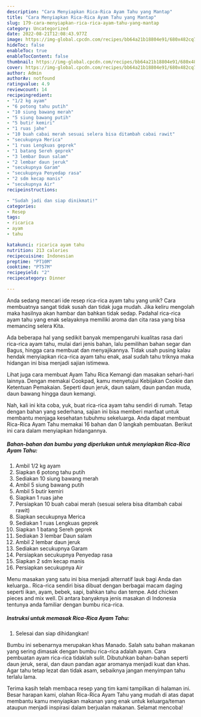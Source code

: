 ```yaml
---
description: "Cara Menyiapkan Rica-Rica Ayam Tahu yang Mantap"
title: "Cara Menyiapkan Rica-Rica Ayam Tahu yang Mantap"
slug: 179-cara-menyiapkan-rica-rica-ayam-tahu-yang-mantap
category: Uncategorized
date: 2022-08-21T12:08:43.977Z
image: https://img-global.cpcdn.com/recipes/bb64a21b18804e91/680x482cq70/rica-rica-ayam-tahu-foto-resep-utama.jpg
hideToc: false
enableToc: true
enableTocContent: false
thumbnail: https://img-global.cpcdn.com/recipes/bb64a21b18804e91/680x482cq70/rica-rica-ayam-tahu-foto-resep-utama.jpg
cover: https://img-global.cpcdn.com/recipes/bb64a21b18804e91/680x482cq70/rica-rica-ayam-tahu-foto-resep-utama.jpg
author: Admin
authorAv: notfound
ratingvalue: 4.9
reviewcount: 14
recipeingredient:
- "1/2 kg ayam"
- "6 potong tahu putih"
- "10 siung bawang merah"
- "5 siung bawang putih"
- "5 butir kemiri"
- "1 ruas jahe"
- "10 buah cabai merah sesuai selera bisa ditambah cabai rawit"
- "secukupnya Merica"
- "1 ruas Lengkuas geprek"
- "1 batang Sereh geprek"
- "3 lembar Daun salam"
- "2 lembar daun jeruk"
- "secukupnya Garam"
- "secukupnya Penyedap rasa"
- "2 sdm kecap manis"
- "secukupnya Air"
recipeinstructions:

- "Sudah jadi dan siap dinikmati!"
categories:
- Resep
tags:
- ricarica
- ayam
- tahu

katakunci: ricarica ayam tahu 
nutrition: 213 calories
recipecuisine: Indonesian
preptime: "PT10M"
cooktime: "PT57M"
recipeyield: "2"
recipecategory: Dinner

---
```





Anda sedang mencari ide resep rica-rica ayam tahu yang unik? Cara membuatnya sangat tidak susah dan tidak juga mudah. Jika keliru mengolah maka hasilnya akan hambar dan bahkan tidak sedap. Padahal rica-rica ayam tahu yang enak selayaknya memiliki aroma dan cita rasa yang bisa memancing selera Kita.





Ada beberapa hal yang sedikit banyak mempengaruhi kualitas rasa dari rica-rica ayam tahu, mulai dari jenis bahan, lalu pemilihan bahan segar dan Bagus, hingga cara membuat dan menyajikannya. Tidak usah pusing kalau hendak menyiapkan rica-rica ayam tahu enak,      asal sudah tahu triknya maka hidangan ini bisa menjadi sajian istimewa.














Lihat juga cara membuat Ayam Tahu Rica Kemangi dan masakan sehari-hari lainnya. Dengan memakai Cookpad, kamu menyetujui Kebijakan Cookie dan Ketentuan Pemakaian. Seperti daun jeruk, daun salam, daun pandan muda, daun bawang hingga daun kemangi.






Nah, kali ini kita coba, yuk, buat rica-rica ayam tahu sendiri di rumah. Tetap dengan bahan yang sederhana, sajian ini bisa memberi manfaat untuk membantu menjaga kesehatan tubuhmu sekeluarga. Anda dapat membuat Rica-Rica Ayam Tahu memakai 16 bahan dan 0 langkah pembuatan. Berikut ini cara dalam menyiapkan hidangannya.

<!--inarticleads1-->

##### Bahan-bahan dan bumbu yang diperlukan untuk menyiapkan Rica-Rica Ayam Tahu:

1. Ambil 1/2 kg ayam
1. Siapkan 6 potong tahu putih
1. Sediakan 10 siung bawang merah
1. Ambil 5 siung bawang putih
1. Ambil 5 butir kemiri
1. Siapkan 1 ruas jahe
1. Persiapkan 10 buah cabai merah (sesuai selera bisa ditambah cabai rawit)
1. Siapkan secukupnya Merica
1. Sediakan 1 ruas Lengkuas geprek
1. Siapkan 1 batang Sereh geprek
1. Sediakan 3 lembar Daun salam
1. Ambil 2 lembar daun jeruk
1. Sediakan secukupnya Garam
1. Persiapkan secukupnya Penyedap rasa
1. Siapkan 2 sdm kecap manis
1. Persiapkan secukupnya Air


Menu masakan yang satu ini bisa menjadi alternatif lauk bagi Anda dan keluarga.. Rica-rica sendiri bisa dibuat dengan berbagai macam daging seperti ikan, ayam, bebek, sapi, bahkan tahu dan tempe. Add chicken pieces and mix well. Di antara banyaknya jenis masakan di Indonesia tentunya anda familiar dengan bumbu rica-rica. 

<!--inarticleads2-->

##### Instruksi untuk memasak Rica-Rica Ayam Tahu:


1. Selesai dan siap dihidangkan!

Bumbu ini sebenarnya merupakan khas Manado. Salah satu bahan makanan yang sering dimasak dengan bumbu rica-rica adalah ayam. Cara pembuatan ayam rica-rica tidaklah sulit. Dibutuhkan bahan-bahan seperti daun jeruk, serai, dan daun pandan agar aromanya menjadi kuat dan khas. Agar tahu tetap lezat dan tidak asam, sebaiknya jangan menyimpan tahu terlalu lama. 

Terima kasih telah membaca resep yang tim kami tampilkan di halaman ini. Besar harapan kami, olahan Rica-Rica Ayam Tahu yang mudah di atas dapat membantu kamu menyiapkan makanan yang enak untuk keluarga/teman ataupun menjadi inspirasi dalam berjualan makanan. Selamat mencoba!
